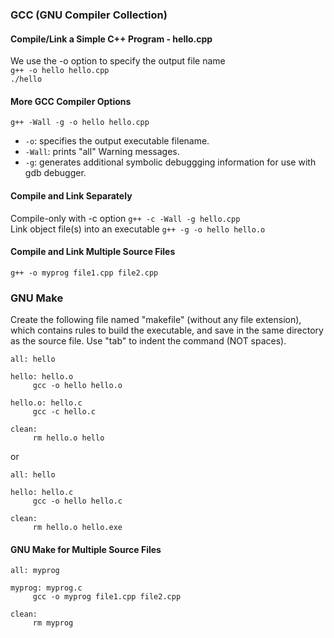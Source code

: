 ### GCC (GNU Compiler Collection)

#### Compile/Link a Simple C++ Program - hello.cpp
We use the -o option to specify the output file name   
`g++ -o hello hello.cpp`  
`./hello`

#### More GCC Compiler Options
`g++ -Wall -g -o hello hello.cpp`
- `-o`: specifies the output executable filename.
- `-Wall`: prints "all" Warning messages.
- `-g`: generates additional symbolic debuggging information for use with gdb debugger.

#### Compile and Link Separately
Compile-only with -c option `g++ -c -Wall -g hello.cpp`  
Link object file(s) into an executable `g++ -g -o hello hello.o`  

#### Compile and Link Multiple Source Files
`g++ -o myprog file1.cpp file2.cpp`

### GNU Make
Create the following file named "makefile" (without any file extension), which contains rules to build the executable, and save in the same directory as the source file. Use "tab" to indent the command (NOT spaces).

```
all: hello

hello: hello.o
	 gcc -o hello hello.o

hello.o: hello.c
	 gcc -c hello.c

clean:
	 rm hello.o hello
```

or
```
all: hello

hello: hello.c
	 gcc -o hello hello.c

clean:
	 rm hello.o hello.exe
```
#### GNU Make for Multiple Source Files
```
all: myprog

myprog: myprog.c
	 gcc -o myprog file1.cpp file2.cpp

clean:
	 rm myprog

```
